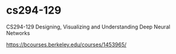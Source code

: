 # cs294-129
CS294-129 Designing, Visualizing and Understanding Deep Neural Networks

https://bcourses.berkeley.edu/courses/1453965/
